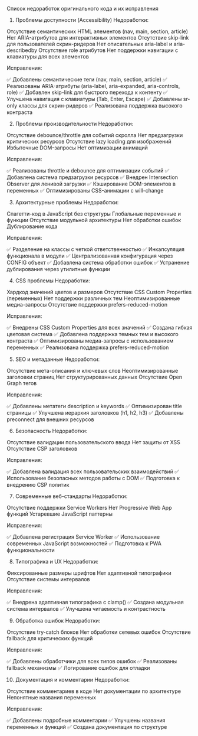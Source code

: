 Список недоработок оригинального кода и их исправления
1. Проблемы доступности (Accessibility)
Недоработки:

Отсутствие семантических HTML элементов (nav, main, section, article)
Нет ARIA-атрибутов для интерактивных элементов
Отсутствие skip-link для пользователей скрин-ридеров
Нет описательных aria-label и aria-describedby
Отсутствие role атрибутов
Нет поддержки навигации с клавиатуры для всех элементов

Исправления:

✅ Добавлены семантические теги (nav, main, section, article)
✅ Реализованы ARIA-атрибуты (aria-label, aria-expanded, aria-controls, role)
✅ Добавлен skip-link для быстрого перехода к контенту
✅ Улучшена навигация с клавиатуры (Tab, Enter, Escape)
✅ Добавлены sr-only классы для скрин-ридеров
✅ Реализована поддержка высокого контраста

2. Проблемы производительности
Недоработки:

Отсутствие debounce/throttle для событий скролла
Нет предзагрузки критических ресурсов
Отсутствие lazy loading для изображений
Избыточные DOM-запросы
Нет оптимизации анимаций

Исправления:

✅ Реализованы throttle и debounce для оптимизации событий
✅ Добавлена система предзагрузки ресурсов
✅ Внедрен Intersection Observer для ленивой загрузки
✅ Кэширование DOM-элементов в переменных
✅ Оптимизированы CSS-анимации с will-change

3. Архитектурные проблемы
Недоработки:

Спагетти-код в JavaScript без структуры
Глобальные переменные и функции
Отсутствие модульной архитектуры
Нет обработки ошибок
Дублирование кода

Исправления:

✅ Разделение на классы с четкой ответственностью
✅ Инкапсуляция функционала в модули
✅ Централизованная конфигурация через CONFIG объект
✅ Добавлена система обработки ошибок
✅ Устранение дублирования через утилитные функции

4. CSS проблемы
Недоработки:

Хардкод значений цветов и размеров
Отсутствие CSS Custom Properties (переменных)
Нет поддержки различных тем
Неоптимизированные медиа-запросы
Отсутствие поддержки prefers-reduced-motion

Исправления:

✅ Внедрены CSS Custom Properties для всех значений
✅ Создана гибкая цветовая система
✅ Добавлена поддержка темных тем и высокого контраста
✅ Оптимизированы медиа-запросы с использованием переменных
✅ Реализована поддержка prefers-reduced-motion

5. SEO и метаданные
Недоработки:

Отсутствие мета-описания и ключевых слов
Неоптимизированные заголовки страниц
Нет структурированных данных
Отсутствие Open Graph тегов

Исправления:

✅ Добавлены метатеги description и keywords
✅ Оптимизирован title страницы
✅ Улучшена иерархия заголовков (h1, h2, h3)
✅ Добавлены preconnect для внешних ресурсов

6. Безопасность
Недоработки:

Отсутствие валидации пользовательского ввода
Нет защиты от XSS
Отсутствие CSP заголовков

Исправления:

✅ Добавлена валидация всех пользовательских взаимодействий
✅ Использование безопасных методов работы с DOM
✅ Подготовка к внедрению CSP политик

7. Современные веб-стандарты
Недоработки:

Отсутствие поддержки Service Workers
Нет Progressive Web App функций
Устаревшие JavaScript паттерны

Исправления:

✅ Добавлена регистрация Service Worker
✅ Использование современных JavaScript возможностей
✅ Подготовка к PWA функциональности

8. Типографика и UX
Недоработки:

Фиксированные размеры шрифтов
Нет адаптивной типографики
Отсутствие системы интервалов

Исправления:

✅ Внедрена адаптивная типографика с clamp()
✅ Создана модульная система интервалов
✅ Улучшена читаемость и контрастность

9. Обработка ошибок
Недоработки:

Отсутствие try-catch блоков
Нет обработки сетевых ошибок
Отсутствие fallback для критических функций

Исправления:

✅ Добавлены обработчики для всех типов ошибок
✅ Реализованы fallback механизмы
✅ Логирование ошибок для отладки

10. Документация и комментарии
Недоработки:

Отсутствие комментариев в коде
Нет документации по архитектуре
Непонятные названия переменных

Исправления:

✅ Добавлены подробные комментарии
✅ Улучшены названия переменных и функций
✅ Создана документация по структуре
